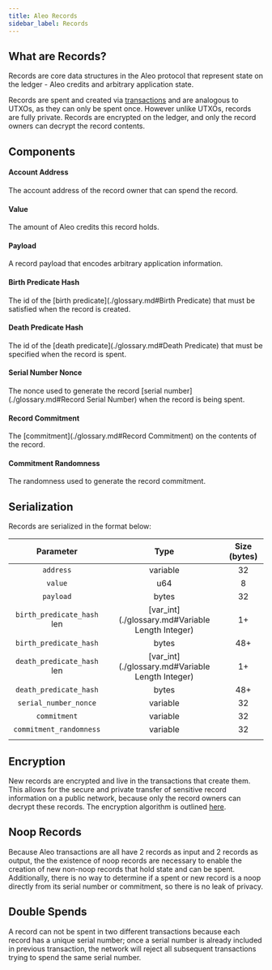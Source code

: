 ```yaml
---
title: Aleo Records
sidebar_label: Records
---
```


## What are Records?

Records are core data structures in the Aleo protocol that represent state on the ledger - Aleo credits and arbitrary application state.

Records are spent and created via [transactions](./transactions.md) and are analogous to UTXOs, as they can only be spent once. However unlike UTXOs, records are fully private. 
Records are encrypted on the ledger, and only the record owners can decrypt the record contents.

## Components

#### Account Address

The account address of the record owner that can spend the record.

#### Value

The amount of Aleo credits this record holds.

#### Payload

A record payload that encodes arbitrary application information.

#### Birth Predicate Hash

The id of the [birth predicate](./glossary.md#Birth Predicate) that must be satisfied when the record is created.

#### Death Predicate Hash

The id of the [death predicate](./glossary.md#Death Predicate) that must be specified when the record is spent.

#### Serial Number Nonce

The nonce used to generate the record [serial number](./glossary.md#Record Serial Number) when the record is being spent.

#### Record Commitment

The [commitment](./glossary.md#Record Commitment) on the contents of the record.

#### Commitment Randomness

The randomness used to generate the record commitment.

## Serialization

Records are serialized in the format below:

|          Parameter          |                       Type                       | Size (bytes) |
|:---------------------------:|:------------------------------------------------:|:------------:|
|          `address`          |                     variable                     |      32      |
|           `value`           |                        u64                       |       8      |
|          `payload`          |                       bytes                      |      32      |
| `birth_predicate_hash` len  | [var_int](./glossary.md#Variable Length Integer) |      1+      |
|    `birth_predicate_hash`   |                       bytes                      |      48+     |
| `death_predicate_hash` len  | [var_int](./glossary.md#Variable Length Integer) |      1+      |
|    `death_predicate_hash`   |                       bytes                      |      48+     |
|    `serial_number_nonce`    |                     variable                     |      32      |
|         `commitment`        |                     variable                     |      32      |
|   `commitment_randomness`   |                     variable                     |      32      |
|                             |                                                  |              |

## Encryption

New records are encrypted and live in the transactions that create them. 
This allows for the secure and private transfer of sensitive record information on a public network, 
because only the record owners can decrypt these records. The encryption algorithm is outlined [here]().

## Noop Records

Because Aleo transactions are all have 2 records as input and 2 records as output, the the existence of noop records are necessary to enable the creation of new non-noop records that hold state and can be spent.
Additionally, there is no way to determine if a spent or new record is a noop directly from its serial number or commitment, so there is no leak of privacy.

## Double Spends

A record can not be spent in two different transactions because each record has a unique serial number; once a serial number is already included in previous transaction, the network will reject all subsequent transactions trying to spend the same serial number. 
